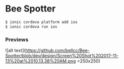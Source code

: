 # Bee Spotter

```bash
$ ionic cordova platform add ios
$ ionic cordova run ios
```

### Previews

![alt text](https://github.com/bellcc/Bee-Spotter/blob/dev/design/Screen%20Shot%202017-11-13%20at%2010.13.38%20AM.png =250x250)
